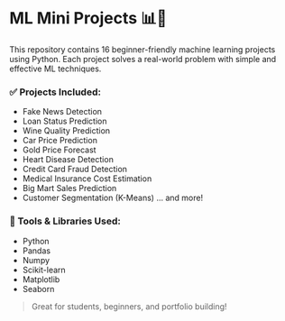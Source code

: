 # ML Mini Projects 📊🤖

This repository contains 16 beginner-friendly machine learning projects using Python. Each project solves a real-world problem with simple and effective ML techniques.

### ✅ Projects Included:
- Fake News Detection
- Loan Status Prediction
- Wine Quality Prediction
- Car Price Prediction
- Gold Price Forecast
- Heart Disease Detection
- Credit Card Fraud Detection
- Medical Insurance Cost Estimation
- Big Mart Sales Prediction
- Customer Segmentation (K-Means)
... and more!

### 🔧 Tools & Libraries Used:
- Python
- Pandas
- Numpy
- Scikit-learn
- Matplotlib
- Seaborn

> Great for students, beginners, and portfolio building!
